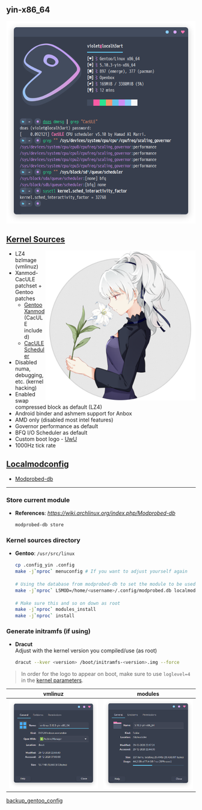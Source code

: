 ## yin-x86_64 <img alt="" align="right" src="https://badges.pufler.dev/visits/owl4ce/yin-x86_64?style=flat-square&label=&color=success&logo=GitHub&logoColor=white&labelColor=373e4d"/>

<p align="center">
  <img alt="info" align="center" src="./info.png"/>
</p>

## [Kernel Sources](./usr_src_linux)
<img alt="logo" align="right" width="400px" src="./logo.png"/>

- LZ4 bzImage (vmlinuz)
- Xanmod-CacULE patchset + Gentoo patches
  - [Gentoo Xanmod](https://gitlab.com/src_prepare/src_prepare-overlay/-/tree/master/sys-kernel/xanmod-sources) (CacULE included)
  - [CacULE Scheduler](https://github.com/hamadmarri/cacule-cpu-scheduler)
- Disabled numa, debugging, etc. (kernel hacking)
- Enabled swap compressed block as default (LZ4)
- Android binder and ashmem support for Anbox
- AMD only (disabled most intel features)
- Governor performance as default
- BFQ I/O Scheduler as default
- Custom boot logo - [UwU](./usr_src_linux/drivers/video/logo/logo_linux_clut224.ppm)
- 1000Hz tick rate

## [Localmodconfig](./home_username_.config)
- [Modprobed-db](https://github.com/graysky2/modprobed-db)    

---

### Store current module
- **References**: *https://wiki.archlinux.org/index.php/Modprobed-db*
  ```bash
  modprobed-db store
  ```

### Kernel sources directory
- **Gentoo**: `/usr/src/linux`
  ```bash
  cp .config_yin .config
  make -j`nproc` menuconfig # If you want to adjust yourself again
  
  # Using the database from modprobed-db to set the module to be used. Adjust <username> to where the database is located.
  make -j`nproc` LSMOD=/home/<username>/.config/modprobed.db localmodconfig
  
  # Make sure this and so on down as root
  make -j`nproc` modules_install
  make -j`nproc` install
  ```

### Generate initramfs (if using)
- **Dracut**  
  Adjust <version> with the kernel version you compiled/use (as root)
  ```bash
  dracut --kver <version> /boot/initramfs-<version>.img --force
  ```
  
> In order for the logo to appear on boot, make sure to use `loglevel=4` in the [kernel parameters](https://wiki.archlinux.org/index.php/Kernel_parameters).

vmlinuz|modules
|--|--|
![](./vmlinuz.png)|![](./modules.png)

[backup_gentoo_config](https://github.com/owl4ce/hold-my-gentoo)
